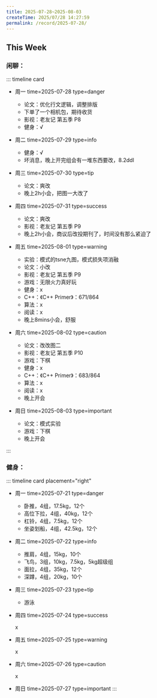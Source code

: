 ```yaml
---
title: 2025-07-28~2025-08-03
createTime: 2025/07/28 14:27:59
permalink: /record/2025-07-28/
---
```


## This Week

### 闲聊：


::: timeline card
- 周一
  time=2025-07-28 type=danger

  - 论文：优化行文逻辑，调整排版
  - 下单了一个相机包，期待收货
  - 影视：老友记 第五季 P8
  - 健身：√

- 周二
  time=2025-07-29 type=info

  - 健身：√
  - 坏消息，晚上开完组会有一堆东西要改，8.2ddl


- 周三
  time=2025-07-30 type=tip

  - 论文：爽改
  - 晚上2h小会，把图一大改了


- 周四
  time=2025-07-31 type=success

  - 论文：爽改
  - 影视：老友记 第五季 P9
  - 晚上2h小会，商议后改投期刊了，时间没有那么紧迫了



- 周五
  time=2025-08-01 type=warning

  - 实验：模式的tsne九图，模式损失项消融
  - 论文：小改
  - 影视：老友记 第五季 P9
  - 游戏：无限火力真好玩
  - 健身：x
  - C++：《C++ Primer》：671/864
  - 算法：x
  - 阅读：x
  - 晚上8mins小会，舒服


- 周六
  time=2025-08-02 type=caution

  - 论文：改改图二
  - 影视：老友记 第五季 P10
  - 游戏：下棋
  - 健身：x
  - C++：《C++ Primer》：683/864
  - 算法：x
  - 阅读：x
  - 晚上开会

- 周日
  time=2025-08-03 type=important

  - 论文：模式实验
  - 游戏：下棋
  - 晚上开会

:::

### 健身：

::: timeline card placement="right"
- 周一
  time=2025-07-21 type=danger

  - 卧推，4组，17.5kg，12个
  - 高位下拉，4组，40kg，12个
  - 杠铃，4组，7.5kg，12个
  - 坐姿划船，4组，42.5kg，12个


- 周二
  time=2025-07-22 type=info

  - 推肩，4组，15kg，10个
  - 飞鸟，3组，10kg，7.5kg，5kg超级组
  - 面拉，4组，35kg，12个
  - 深蹲，4组，20kg，10个

- 周三
  time=2025-07-23 type=tip

  - 游泳

- 周四
  time=2025-07-24 type=success

  x

- 周五
  time=2025-07-25 type=warning

  x

- 周六
  time=2025-07-26 type=caution

  x

- 周日
  time=2025-07-27 type=important
:::
